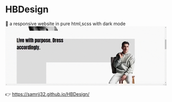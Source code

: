 # HBDesign
:flashlight: a responsive website in pure html,scss with dark mode
![Demo](demo/hBdesign-preview.gif)

:point_right: https://samrjj32.github.io/HBDesign/
